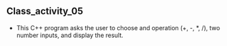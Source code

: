 ## Class_activity_05
- This C++ program asks the user to choose and operation (+, -, *, /), two number inputs, and display the result.
